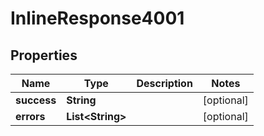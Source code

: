 

# InlineResponse4001


## Properties

| Name | Type | Description | Notes |
|------------ | ------------- | ------------- | -------------|
|**success** | **String** |  |  [optional] |
|**errors** | **List&lt;String&gt;** |  |  [optional] |



